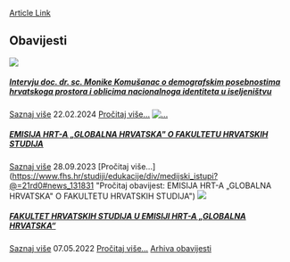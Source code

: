 [Article Link](https://www.fhs.hr/studiji/edukacije/div/medijski_istupi)

## Obavijesti
[ ![](https://www.fhs.hr/_pub/themes_static/hrstud2024/default/img/default_news.jpg) ](https://www.fhs.hr/studiji/edukacije/div/medijski_istupi?@=21rcy#news_131831)
#####  [Intervju doc. dr. sc. Monike Komušanac o demografskim posebnostima hrvatskoga prostora i oblicima nacionalnoga identiteta u iseljeništvu](https://www.fhs.hr/studiji/edukacije/div/medijski_istupi?@=21rcy#news_131831)
[Saznaj više](https://www.fhs.hr/studiji/edukacije/div/medijski_istupi?@=21rcy#news_131831)
22.02.2024
[Pročitaj više...](https://www.fhs.hr/studiji/edukacije/div/medijski_istupi?@=21rcy#news_131831 "Pročitaj obavijest: Intervju doc. dr. sc. Monike Komušanac o demografskim posebnostima hrvatskoga prostora i oblicima nacionalnoga identiteta u iseljeništvu")
[ ![...](https://www.fhs.hr/_news/icons/aae87fa71d3ed617f067c80dc0f805f13722_icon.jpg) ](https://www.fhs.hr/studiji/edukacije/div/medijski_istupi?@=21rd0#news_131831)
#####  [EMISIJA HRT-A „GLOBALNA HRVATSKA" O FAKULTETU HRVATSKIH STUDIJA](https://www.fhs.hr/studiji/edukacije/div/medijski_istupi?@=21rd0#news_131831)
[Saznaj više](https://www.fhs.hr/studiji/edukacije/div/medijski_istupi?@=21rd0#news_131831)
28.09.2023
[Pročitaj više...](https://www.fhs.hr/studiji/edukacije/div/medijski_istupi?@=21rd0#news_131831 "Pročitaj obavijest: EMISIJA HRT-A „GLOBALNA HRVATSKA" O FAKULTETU HRVATSKIH STUDIJA")
[ ![](https://www.fhs.hr/_pub/themes_static/hrstud2024/default/img/default_news.jpg) ](https://www.fhs.hr/studiji/edukacije/div/medijski_istupi?@=21rd4#news_131831)
#####  [FAKULTET HRVATSKIH STUDIJA U EMISIJI HRT-A „GLOBALNA HRVATSKA“](https://www.fhs.hr/studiji/edukacije/div/medijski_istupi?@=21rd4#news_131831)
[Saznaj više](https://www.fhs.hr/studiji/edukacije/div/medijski_istupi?@=21rd4#news_131831)
07.05.2022
[Pročitaj više...](https://www.fhs.hr/studiji/edukacije/div/medijski_istupi?@=21rd4#news_131831 "Pročitaj obavijest: FAKULTET HRVATSKIH STUDIJA U EMISIJI HRT-A „GLOBALNA HRVATSKA“")
[Arhiva obavijesti](https://www.fhs.hr/studiji/edukacije/div/medijski_istupi?@=21rcw#news_131831 "Arhiva obavijesti")
